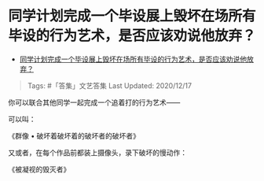 # 同学计划完成一个毕设展上毁坏在场所有毕设的行为艺术，是否应该劝说他放弃？

- [同学计划完成一个毕设展上毁坏在场所有毕设的行为艺术，是否应该劝说他放弃？](https://www.zhihu.com/question/416811047/answer/1429357893)

>Tags: #「答集」文艺答集 
>Last Updated: 2020/12/17

你可以联合其他同学一起完成一个追着打的行为艺术——

可以叫：

《群像 • 破坏着破坏着的破坏者的破坏者》

  

又或者，在每个作品前都装上摄像头，录下破坏的慢动作：

《被凝视的毁灭者》